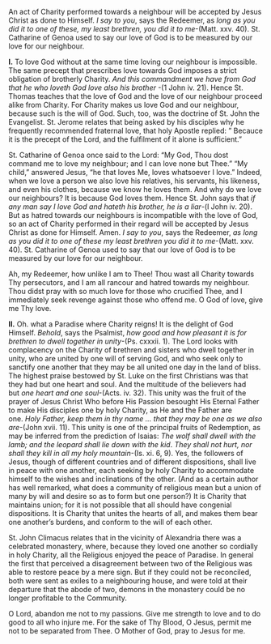 
An act of Charity performed towards a neighbour will be accepted by Jesus Christ as done to Himself. _I say to you_, says the Redeemer, as _long as you did it to one of these, my least brethren, you did it to me_-(Matt. xxv. 40). St. Catharine of Genoa used to say our love of God is to be measured by our love for our neighbour.

**I\.** To love God without at the same time loving our neighbour is impossible. The same precept that prescribes love towards God imposes a strict obligation of brotherly Charity. _And this commandment we have from God that he who loveth God love also his brother_ -(1 John iv. 21). Hence St. Thomas teaches that the love of God and the love of our neighbour proceed alike from Charity. For Charity makes us love God and our neighbour, because such is the will of God. Such, too, was the doctrine of St. John the Evangelist. St. Jerome relates that being asked by his disciples why he frequently recommended fraternal love, that holy Apostle replied: ” Becauce it is the precept of the Lord, and the fulfilment of it alone is sufficient.”

St. Catharine of Genoa once said to the Lord: “My God, Thou dost command me to love my neighbour; and I can love none but Thee.” “My child,” answered Jesus, “he that loves Me, loves whatsoever I love.” Indeed, when we love a person we also love his relatives, his servants, his likeness, and even his clothes, because we know he loves them. And why do we love our neighbours? It is because God loves them. Hence St. John says that _if any man say I love God and hateth his brother, he is a liar_-(l John iv. 20). But as hatred towards our neighbours is incompatible with the love of God, so an act of Charity performed in their regard will be accepted by Jesus Christ as done for Himself. Amen. _I say to you_, says the Redeemer, _as long as you did it to one of these my least brethren you did it to me_-(Matt. xxv. 40). St. Catharine of Genoa used to say that our love of God is to be measured by our love for our neighbour.

Ah, my Redeemer, how unlike I am to Thee! Thou wast all Charity towards Thy persecutors, and I am all rancour and hatred towards my neighbour. Thou didst pray with so much love for those who crucified Thee, and I immediately seek revenge against those who offend me. O God of love, give me Thy love.

**II\.** Oh. what a Paradise where Charity reigns! It is the delight of God Himself. _Behold_, says the Psalmist, _how good and how pleasant it is for brethren to dwell together in unity_-(Ps. cxxxii. 1). The Lord looks with complacency on the Charity of brethren and sisters who dwell together in unity, who are united by one will of serving God, and who seek only to sanctify one another that they may be all united one day in the land of bliss. The highest praise bestowed by St. Luke on the first Christians was that they had but one heart and soul. And the multitude of the believers had but _one heart and one soul_-(Acts. iv. 32). This unity was the fruit of the prayer of Jesus Christ Who before His Passion besought His Eternal Father to make His disciples one by holy Charity, as He and the Father are one. _Holy Father, keep them in thy name … that they may be one as we also are_-(John xvii. 11). This unity is one of the principal fruits of Redemption, as may be inferred from the prediction of Isaias: _The wolf shall dwell with the lamb; and the leopard shall lie down with the kid_. _They shall not hurt, nor shall they kill in all my holy mountain_-(Is. xi. 6, 9). Yes, the followers of Jesus, though of different countries and of different dispositions, shall live in peace with one another, each seeking by holy Charity to accommodate himself to the wishes and inclinations of the other. (And as a certain author has well remarked, what does a community of religious mean but a union of many by will and desire so as to form but one person?) It is Charity that maintains union; for it is not possible that all should have congenial dispositions. It is Charity that unites the hearts of all, and makes them bear one another’s burdens, and conform to the will of each other.

St. John Climacus relates that in the vicinity of Alexandria there was a celebrated monastery, where, because they loved one another so cordially in holy Charity, all the Religious enjoyed the peace of Paradise. In general the first that perceived a disagreement between two of the Religious was able to restore peace by a mere sign. But if they could not be reconciled, both were sent as exiles to a neighbouring house, and were told at their departure that the abode of two, demons in the monastery could be no longer profitable to the Community.

O Lord, abandon me not to my passions. Give me strength to love and to do good to all who injure me. For the sake of Thy Blood, O Jesus, permit me not to be separated from Thee. O Mother of God, pray to Jesus for me.

